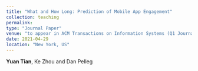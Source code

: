 ```yaml
---
title: "What and How Long: Prediction of Mobile App Engagement"
collection: teaching
permalink: 
type: "Journal Paper"
venue: "to appear in ACM Transactions on Information Systems (Q1 Journal) "
date: 2021-04-29
location: "New York, US"
---
```


**Yuan Tian**, Ke Zhou and Dan Pelleg 

